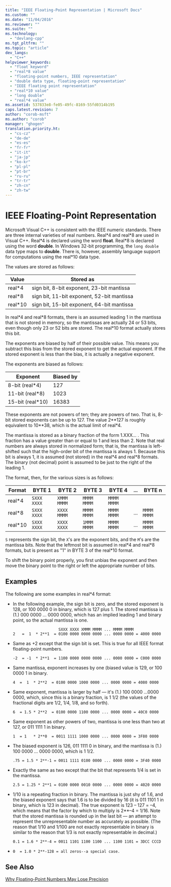 ```yaml
---
title: "IEEE Floating-Point Representation | Microsoft Docs"
ms.custom: ""
ms.date: "11/04/2016"
ms.reviewer: ""
ms.suite: ""
ms.technology: 
  - "devlang-cpp"
ms.tgt_pltfrm: ""
ms.topic: "article"
dev_langs: 
  - "C++"
helpviewer_keywords: 
  - "float keyword"
  - "real*8 value"
  - "floating-point numbers, IEEE representation"
  - "double data type, floating-point representation"
  - "IEEE floating point representation"
  - "real*10 value"
  - "long double"
  - "real*4 value"
ms.assetid: 537833e8-fe05-49fc-8169-55fd0314b195
caps.latest.revision: 7
author: "corob-msft"
ms.author: "corob"
manager: "ghogen"
translation.priority.ht: 
  - "cs-cz"
  - "de-de"
  - "es-es"
  - "fr-fr"
  - "it-it"
  - "ja-jp"
  - "ko-kr"
  - "pl-pl"
  - "pt-br"
  - "ru-ru"
  - "tr-tr"
  - "zh-cn"
  - "zh-tw"
---
```

# IEEE Floating-Point Representation
Microsoft Visual C++ is consistent with the IEEE numeric standards. There are three internal varieties of real numbers. Real\*4 and real\*8 are used in Visual C++. Real\*4 is declared using the word **float**. Real\*8 is declared using the word **double**. In Windows 32-bit programming, the `long double` data type maps to **double**. There is, however, assembly language support for computations using the real*10 data type.  
  
 The values are stored as follows:  
  
|Value|Stored as|  
|-----------|---------------|  
|real*4|sign bit, 8-bit exponent, 23-bit mantissa|  
|real*8|sign bit, 11-bit exponent, 52-bit mantissa|  
|real*10|sign bit, 15-bit exponent, 64-bit mantissa|  
  
 In real*4 and real\*8 formats, there is an assumed leading 1 in the mantissa that is not stored in memory, so the mantissas are actually 24 or 53 bits, even though only 23 or 52 bits are stored. The real\*10 format actually stores this bit.  
  
 The exponents are biased by half of their possible value. This means you subtract this bias from the stored exponent to get the actual exponent. If the stored exponent is less than the bias, it is actually a negative exponent.  
  
 The exponents are biased as follows:  
  
|Exponent|Biased by|  
|--------------|---------------|  
|8-bit (real*4)|127|  
|11-bit (real*8)|1023|  
|15-bit (real*10)|16383|  
  
 These exponents are not powers of ten; they are powers of two. That is, 8-bit stored exponents can be up to 127. The value 2**127 is roughly equivalent to 10\*\*38, which is the actual limit of real\*4.  
  
 The mantissa is stored as a binary fraction of the form 1.XXX... . This fraction has a value greater than or equal to 1 and less than 2. Note that real numbers are always stored in normalized form; that is, the mantissa is left-shifted such that the high-order bit of the mantissa is always 1. Because this bit is always 1, it is assumed (not stored) in the real*4 and real\*8 formats. The binary (not decimal) point is assumed to be just to the right of the leading 1.  
  
 The format, then, for the various sizes is as follows:  
  
|Format|BYTE 1|BYTE 2|BYTE 3|BYTE 4|...|BYTE n|  
|------------|------------|------------|------------|------------|---------|------------|  
|real*4|`SXXX XXXX`|`XMMM MMMM`|`MMMM MMMM`|`MMMM MMMM`|||  
|real*8|`SXXX XXXX`|`XXXX MMMM`|`MMMM MMMM`|`MMMM MMMM`|...|`MMMM MMMM`|  
|real*10|`SXXX XXXX`|`XXXX XXXX`|`1MMM MMMM`|`MMMM MMMM`|...|`MMMM MMMM`|  
  
 `S` represents the sign bit, the `X`'s are the exponent bits, and the `M`'s are the mantissa bits. Note that the leftmost bit is assumed in real*4 and real\*8 formats, but is present as "1" in BYTE 3 of the real\*10 format.  
  
 To shift the binary point properly, you first unbias the exponent and then move the binary point to the right or left the appropriate number of bits.  
  
## Examples  
 The following are some examples in real*4 format:  
  
-   In the following example, the sign bit is zero, and the stored exponent is 128, or 100 0000 0 in binary, which is 127 plus 1. The stored mantissa is (1.) 000 0000 ... 0000 0000, which has an implied leading 1 and binary point, so the actual mantissa is one.  
  
    ```  
                        SXXX XXXX XMMM MMMM ... MMMM MMMM  
    2   =  1  * 2**1  = 0100 0000 0000 0000 ... 0000 0000 = 4000 0000  
    ```  
  
-   Same as +2 except that the sign bit is set. This is true for all IEEE format floating-point numbers.  
  
    ```  
    -2  = -1  * 2**1  = 1100 0000 0000 0000 ... 0000 0000 = C000 0000  
    ```  
  
-   Same mantissa, exponent increases by one (biased value is 129, or 100 0000 1 in binary.  
  
    ```  
    4  =  1  * 2**2  = 0100 0000 1000 0000 ... 0000 0000 = 4080 0000  
    ```  
  
-   Same exponent, mantissa is larger by half — it's (1.) 100 0000 ...0000 0000, which, since this is a binary fraction, is 1 1/2 (the values of the fractional digits are 1/2, 1/4, 1/8, and so forth).  
  
    ```  
    6  = 1.5 * 2**2  = 0100 0000 1100 0000 ... 0000 0000 = 40C0 0000  
    ```  
  
-   Same exponent as other powers of two, mantissa is one less than two at 127, or 011 1111 1 in binary.  
  
    ```  
    1  = 1   * 2**0  = 0011 1111 1000 0000 ... 0000 0000 = 3F80 0000  
    ```  
  
-   The biased exponent is 126, 011 1111 0 in binary, and the mantissa is (1.) 100 0000 ... 0000 0000, which is 1 1/2.  
  
    ```  
    .75 = 1.5 * 2**-1 = 0011 1111 0100 0000 ... 0000 0000 = 3F40 0000  
    ```  
  
-   Exactly the same as two except that the bit that represents 1/4 is set in the mantissa.  
  
    ```  
    2.5 = 1.25 * 2**1 = 0100 0000 0010 0000 ... 0000 0000 = 4020 0000  
    ```  
  
-   1/10 is a repeating fraction in binary. The mantissa is just shy of 1.6, and the biased exponent says that 1.6 is to be divided by 16 (it is 011 1101 1 in binary, which is 123 in decimal). The true exponent is 123 – 127 = –4, which means that the factor by which to multiply is 2**–4 = 1/16. Note that the stored mantissa is rounded up in the last bit — an attempt to represent the unrepresentable number as accurately as possible. (The reason that 1/10 and 1/100 are not exactly representable in binary is similar to the reason that 1/3 is not exactly representable in decimal.)  
  
    ```  
    0.1 = 1.6 * 2**-4 = 0011 1101 1100 1100 ... 1100 1101 = 3DCC CCCD  
    ```  
  
-   `0  = 1.0 * 2**-128 = all zeros--a special case.`  
  
## See Also  
 [Why Floating-Point Numbers May Lose Precision](../../build/reference/why-floating-point-numbers-may-lose-precision.md)